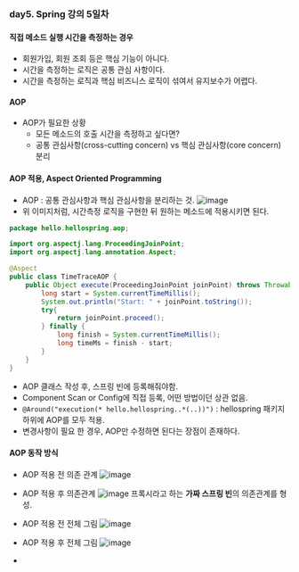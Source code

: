 ### day5. Spring 강의 5일차

#### 직접 메소드 실행 시간을 측정하는 경우
* 회원가입, 회원 조회 등은 핵심 기능이 아니다.
* 시간을 측정하는 로직은 공통 관심 사항이다.
* 시간을 측정하는 로직과 핵심 비즈니스 로직이 섞여서 유지보수가 어렵다.


#### AOP
* AOP가 필요한 상황
  * 모든 메소드의 호출 시간을 측정하고 싶다면?
  * 공통 관심사항(cross-cutting concern) vs 핵심 관심사항(core concern) 분리

#### AOP 적용, Aspect Oriented Programming
* AOP : 공통 관심사항과 핵심 관심사항을 분리하는 것.
![image](https://user-images.githubusercontent.com/58246682/146176074-0b0ca699-39a5-4190-b5ea-48ead05543f8.png)
* 위 이미지처럼, 시간측정 로직을 구현한 뒤 원하는 메소드에 적용시키면 된다.

```JAVA
package hello.hellospring.aop;

import org.aspectj.lang.ProceedingJoinPoint;
import org.aspectj.lang.annotation.Aspect;

@Aspect
public class TimeTraceAOP {
    public Object execute(ProceedingJoinPoint joinPoint) throws Throwable {
        long start = System.currentTimeMillis();
        System.out.println("Start: " + joinPoint.toString());
        try{
            return joinPoint.proceed();
        } finally {
            long finish = System.currentTimeMillis();
            long timeMs = finish - start;
        }
    }
}

```
* AOP 클래스 작성 후, 스프링 빈에 등록해줘야함.
* Component Scan or Config에 직접 등록, 어떤 방법이던 상관 없음.
* `@Around("execution(* hello.hellospring..*(..))")` : hellospring 패키지 하위에 AOP를 모두 적용.
* 변경사항이 필요 한 경우, AOP만 수정하면 된다는 장점이 존재하다.

#### AOP 동작 방식
* AOP 적용 전 의존 관계
![image](https://user-images.githubusercontent.com/58246682/146178338-f5ac441b-58d2-4d16-82e4-a4594c7fe31b.png)


* AOP 적용 후 의존관계
![image](https://user-images.githubusercontent.com/58246682/146178389-ac92118f-69dd-4df4-87c3-e689134789fb.png)
프록시라고 하는 **가짜 스프링 빈**의 의존관계를 형성.
* AOP 적용 전 전체 그림
![image](https://user-images.githubusercontent.com/58246682/146178721-dc43fd2b-bbae-4295-b5ef-e73fc6413731.png)

* AOP 적용 후 전체 그림
![image](https://user-images.githubusercontent.com/58246682/146178742-3a2f56ac-6075-4ce0-9d9c-1ac33de2bab8.png)

* 
